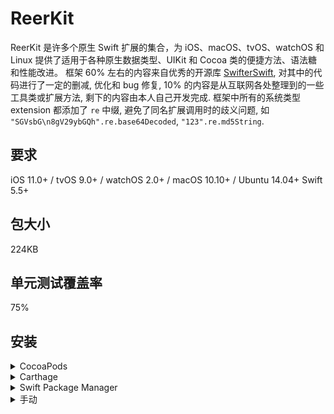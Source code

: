 # ReerKit
ReerKit 是许多个原生 Swift 扩展的集合，为 iOS、macOS、tvOS、watchOS 和 Linux 提供了适用于各种原生数据类型、UIKit 和 Cocoa 类的便捷方法、语法糖和性能改进。
框架 60% 左右的内容来自优秀的开源库 [SwifterSwift](https://github.com/SwifterSwift/SwifterSwift), 对其中的代码进行了一定的删减, 优化和 bug 修复, 10% 的内容是从互联网各处整理到的一些工具类或扩展方法, 剩下的内容由本人自己开发完成. 框架中所有的系统类型 extension 都添加了 `re` 中缀, 避免了同名扩展调用时的歧义问题, 如 `"SGVsbG\n8gV29ybGQh".re.base64Decoded`, `"123".re.md5String`.

## 要求
iOS 11.0+ / tvOS 9.0+ / watchOS 2.0+ / macOS 10.10+ / Ubuntu 14.04+
Swift 5.5+

## 包大小
224KB

## 单元测试覆盖率
75%

## 安装

<details>
<summary>CocoaPods</summary>
</br>
<p>要使用 <a href="http://cocoapods.org">CocoaPods</a> 将 ReerKit 集成到您的 Xcode 项目，请在您的 <code>Podfile</code> 中设置:</p>
<h4>- 集成所有扩展（推荐）:</h4>
<pre><code class="ruby language-ruby">pod 'ReerKit'</code></pre>
</code></pre>
</details>

<details>
<summary>Carthage</summary>
</br>
<p>要使用 <a href="https://github.com/Carthage/Carthage">Carthage</a> 将 SwifterSwift 集成到您的 Xcode 项目中，请在您的 <code>Cartfile</code> 中设置:</p>
<pre><code class="ogdl language-ogdl">github "ReerKit/ReerKit" ~&gt; 1.0.21
</code></pre>
</details>

<details>
<summary>Swift Package Manager</summary>
</br>
<p>你可以使用 <a href="https://swift.org/package-manager">The Swift Package Manager</a> 来安装 ReerKit，请在你的 <code>Package.swift</code> 文件中添加正确的描述:</p>
<pre><code class="swift language-swift">import PackageDescription
let package = Package(
    name: "YOUR_PROJECT_NAME",
    targets: [],
    dependencies: [
        .package(url: "https://github.com/reers/ReerKit.git", from: "1.0.21")
    ]
)
</code></pre>
<p>接下来，将 <code>ReerKit</code> 添加到您的 targets 依赖项中，如下所示:</p>
<pre><code class="swift language-swift">.target(
    name: "YOUR_TARGET_NAME",
    dependencies: [
        "ReerKit",
    ]
),</code></pre>
<p>然后运行 <code>swift package update</code>。</p>
<p>请注意，<a href="https://swift.org/package-manager">Swift Package Manager</a> 不支持为 iOS/tvOS/macOS/watchOS 应用程序编译 
</details>

<details>
<summary>手动</summary>
</br>
<p>将 <a href="https://github.com/reers/ReerKit/tree/main/Sources">ReerKit</a> 文件夹添加到您的 Xcode 项目以使用所有扩展或特定扩展。</p>
</details>
